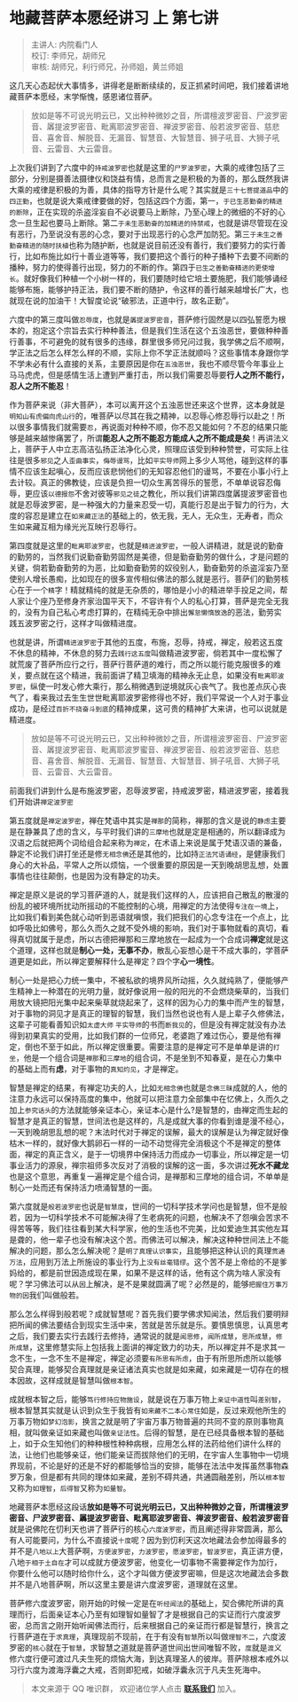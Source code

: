 # 地藏菩萨本愿经讲习 上 第七讲

> 主讲人: 内院看门人 <br />
> 校订: 李师兄，胡师兄 <br />
> 审核: 胡师兄，利行师兄，孙师姐，黄兰师姐 <br />

这几天心态起伏大事情多，讲得老是断断续续的，反正抓紧时间吧，我们接着讲地藏菩萨本愿经，末学惭愧，感恩诸位菩萨。

> 放如是等不可说光明云已，又出种种微妙之音，所谓檀波罗密音、尸波罗密音、羼提波罗密音、毗离耶波罗密音、禅波罗密音、般若波罗密音、慈悲音、喜舍音、解脱音、无漏音、智慧音、大智慧音、狮子吼音、大狮子吼音、云雷音、大云雷音。

上次我们讲到了六度中的`持戒波罗密`也就是这里的`尸罗波罗密`，大乘的戒律包括了三部分，分别是摄善法摄律仪和饶益有情，总而言之是积极的为善的，那么既然我讲大乘的戒律是积极的为善，具体的指导方针是什么呢？其实就是`三十七菩提道品`中的`四正勤`，也就是说大乘戒律要做的好，包括这四个方面，第一，`于已生恶勤奋的精进的断除`，正在实现的杀盗淫妄自不必说要马上断除，乃至心理上的微细的不好的心念一旦生起也要马上断除。第二`于未生恶勤奋的加精进的持禁戒`，也就是讲尽管现在没有恶行，乃至说没有恶的心念，要对于出现恶行的心念严加防犯。第三`于未生之善勤奋精进的随时扶植`也称为随护断，也就是说目前还没有善行，我们要努力的实行善行，比如布施比如行十善业道等等，我们要把这个善行的种子播种下去要不间断的播种，努力的使得善行出现，努力的不断的作。第四于`已生之善勤奋精进的更使增长`。就好像我们种植一个小树一样的，我们要随时给它培土要施肥，我们能够诵经能够布施，能够护持正法，我们要不断的随护，令这样的善行越来越增长广大，也就现在说的加油干！大智度论说“破邪法，正道中行，故名正勤”。

六度中的第三度叫做`忍辱度`，也就是`羼提波罗密音`，菩萨修行固然是以四弘誓愿为根本的，抱定这个宗旨去实行种种善法，但是我们生活在这个五浊恶世，要做种种善行善事，不可避免的就有很多的违缘，群里很多师兄问过我，我学佛之后不顺啊，学正法之后怎么样怎么样的不顺，实际上你不学正法就顺吗？这些事情本身跟你学不学未必有什么直接的关系，主要原因是你在`五浊恶世`，我也不顺尽管今年事业上马马虎虎，但是感情生活上遭到严重打击，所以我们需要忍辱要**行人之所不能行，忍人之所不能忍**！

作为菩萨来说（非大菩萨），本可以离开这个五浊恶世还来这个世界，这本身就是`明知山有虎偏向虎山行`的，唯菩萨以尽其在我之精神，以忍辱心修忍辱行以赴之！所以很多事情我们就需要`忍`，再说面对种种不顺，你不忍又能如何？不忍的结果只能够是越来越惨痛罢了，所谓**能忍人之所不能忍方能成人之所不能成是矣**！再讲法义上，菩萨于人中立志高洁弘扬正法净化心灵，照理应该受到种种赞誉，可实际上往往是很多`邪见`之人`歪曲事实`，`侮辱谩骂`，比如`平实导师`网上多少人骂他，碰到这样的事情不应该生起嗔心，反而应该悲悯他们的无知容忍他们的谩骂，不要在小事小行上去计较。真正的佛教徒，应该是负担一切众生离苦得乐的誓愿，不单单说容忍侮辱，更应该`以德报怨`不舍对彼等`邪见之徒`之教化，所以我们讲第四度羼提波罗密音也就是忍辱波罗密，是一种强大的力量来忍受一切，真能行忍是出于智力的行为，大度的容忍是建立在`如来藏正法`的基础上的，依无我，无人，无众生，无寿者，而众生如来藏互相为缘光光互映行忍辱行。

第四度就是这里的`毗离耶波罗密`，也就是`精进波罗密`，一般人讲精进，就是说的勤奋的勤劳的，当然我们说勤奋勤劳固然是美德，但是勤奋勤劳的做什么，才是问题的关键，倘若勤奋勤劳的为恶，比如勤奋勤劳的奴役别人，勤奋勤劳的杀盗淫妄乃至使别人增长愚痴，比如现在的很多宣传相似佛法的那么就是恶行。菩萨们的勤劳核心在于一个`精`字！精就精纯的就是无杂质的，哪怕是小小的精进举手投足之间，帮人家让个座乃至修身齐家治国平天下，不容许有个人的私心打算，菩萨是完全无我的，没有为自己私心考虑打算的，在精纯无杂中排出`懈怠懒惰放逸`的恶法，勤劳实践五波罗密之行，这样才叫做精进度。

也就是讲，所谓`精进波罗密`于其他的五度，布施，忍辱，持戒，禅定，般若这五度不休息的精神，不休息的努力去`践行这五度`叫做精进波罗密，倘若其中一度松懈了就荒废了菩萨所应行之行，菩萨行菩萨道的难行，而之所以能行能克服很多的难关，要点就在这个精进，我前面讲了精卫填海的精神永无止息，如果没有`毗离耶波罗密`，纵使一时发心修大乘行，那么稍微遇到逆境就灰心丧气了。我也差点灰心丧气了，看来我过去生生世世毗离耶波罗密修得也不好，我们平常说一个人对于事业成功，是经过`百折不挠奋斗到底`的精神成果，这可贵的精神扩大来讲，也可以说就是精进度。

> 放如是等不可说光明云已，又出种种微妙之音，所谓檀波罗密音、尸波罗密音、羼提波罗密音、毗离耶波罗蜜音、禅波罗密音、般若波罗密音、慈悲音、喜舍音、解脱音、无漏音、智慧音、大智慧音、狮子吼音、大狮子吼音、云雷音、大云雷音。

前面我们讲到什么是布施波罗密，忍辱波罗密，持戒波罗密，精进波罗密，接着我们开始讲`禅定波罗密`

第五度就是`禅定波罗密`，禅在梵语中其实是`禅那`的简称，禅那的含义是说的`静虑`主要是在静兼具了虑的含义，与平时我们讲的`三摩地`也就是定是相通的，所以翻译成为汉语之后就把两个词给组合起来称为`禅定`，在术语上来说是属于梵语汉语的兼备，静定不论我们讲打坐还是修`无相念佛`还是其他的，比如持`正法咒语诵经`，是健康我们身心的大补品，平常人之所以烦恼，一个很重要的原因是一天到晚胡思乱想，处置事情也往往颠倒，也是因为没有静定的功夫。

禅定是原义是说的学习菩萨道的人，就是我们这样的人，应该把自己散乱的散漫的纷乱的被环境所扰动所摇动的不能控制的心境，用禅定的方法使得`专注在一境`上，比如我们看到美色就心动听到恶语就嗔恨，我们把我们的心念专注在一个点上，比如呼吸比如佛号，那么久而久之就不受外境的影响，我们对于事物就看的真切，看得真切就属于是虑，所以古德把禅那和三摩地放在一起成为一个合成词**禅定**就是这个道理，这样也就是**制心一处，无事不办**，散乱心妄想心是干不成大事的，学菩萨道更是如此，所以禅定要解释什么是禅定？四个字**心一境性**。

制心一处是把心力统一集中，不被私欲的境界风所动摇，久久就纯熟了，便能够产生精神上一种潜在的光明力量，就好像说用一般的阳光的不会燃烧柴草的，当我们用放大镜把阳光集中起来柴草就烧起来了，这样的因为心力的集中而产生的智慧，对于事物的洞见才是真正的理智的智慧，我们当然也说也有人是上辈子久修佛法，这辈子可能看善知识如`太虚大师` `平实导师`的书而`断我见`的，但是没有禅定就没有办法得到初果真实的受用，比如我们群的一位师兄，老婆跑了难过伤心，要是他有禅定，倒也不至于如此，所以禅定很重要。需要注意的是禅定可不是单单是讲的`打坐`，他是一个组合词是`禅那`和`三摩地`的组合词，不是坐到不知春夏，是在心力集中的基础上而有**虑**，对于事物的`真知灼见`，才是禅定。

智慧是禅定的结果，有禅定功夫的人，比如`无相念佛`也就是`念佛三昧`成就的人，他的注意力永远可以保持高度的集中，他就可以把注意力全部集中在忆佛上，久而久之加上`参究话头`的方法就能够亲证本心，亲证本心是什么?是智慧的，由禅定而生起的智慧才是真正的智慧，世间法也是这样的，凡是成就大事的你看到谁是漫不经心，一天到晚胡思乱想的呢？末法时代对于禅定的误解，最大的误解是认为禅定就好像枯木一样的，就好像大鹅卵石一样的一动不动觉得完全消极这个不是禅定的整体面，禅定的真正含义，是于一切境界中保持活力而成办一切事业，所以禅定是一切事业活力的源泉，禅宗祖师多次反对了消极的误解的这一面，多次讲过**死水不藏龙**也是这个意思，再重复一遍禅定是个组合词，是禅那和三摩地的组合词，不单单是制心一处而还有保持活力喷涌智慧的一面。

第六度就是`般若波罗密`也说是`智慧度`，世间的一切科学技术学问也是智慧，但不是般若，因为一切科学技术不可能解决得了生老病死的问题，也解决不了怨嗔会苦求不得苦等等，我们往往看到某大科学家，他的生活也不完美，比如爱迪生其实他左耳是聋的，他一辈子也没有解决这个苦。而佛法可以解决，解决这种种世间法上不能解决的问题，那么怎么解决呢？是`明了真理认识事实`，且能够把这种认识的真理`贯通万法`，应用到万法上所施设的事业行为上`没有丝毫错缪`。这个苦不是上帝给的不是爹妈给的，都是前世因造成现在果，如果不是这样的话，他有这个病为啥人家没有呢？学习佛法可以从`因`上解决，是不是果就圆满了呢？必然是的，能够`把握住万事万物的因`我们叫做般若。

那么怎么样得到般若呢？成就智慧呢？首先我们要学佛求知闻法，然后我们要明辩把所闻的佛法要结合到现实生活中来，苦就是苦乐就是乐。要慎思慎思，认真思考之后，我们要去实行去践行去修持，通常说的就是`闻思修`，`闻所成慧`，`思所成慧`，`修所成慧`，这里修慧实际上包括我上面讲的禅定致力的功夫，所以禅定并不是求其一念不生，一念不生不是禅定，禅定必须要`有所思有所虑`，由于有所思所虑所以能够契合真理，能够契合真理就是亲证诸法真实也就是如来藏，如来藏是一切存在的根本因故，这样成就是智慧叫做`根本智`。

成就根本智之后，能够`笃行修持应物施设`，就是说在万事万物上`亲证中道性`叫`差别智`，根本智慧其实就是认识到众生于我皆有`如来藏不二本心常住`如是，反过来观他所生的万事万物如`梦幻泡影`，换言之就是明了宇宙万事万物普遍的共同不变的原则事物真相，就叫做亲证如来藏也叫做`亲证法性`。后得的智慧，是在已经具备根本智的基础上，如于众生知他们的种种根性种种病根，应用怎么样的法药给他们讲什么样的法，让他们也能够亲证，他们能亲证而拔除他们的无明，在宇宙人生事物中一切境界现前，不论是好的还是不好的都能够恰当的安排，能够在法法中发挥虽然事物森罗万象，但是都有共同的理体如来藏，差别不碍共通，共通圆融差别，所以`根本智`又称为`如理智`，`后得智`又称为`如量智`。

地藏菩萨本愿经这段话**放如是等不可说光明云已，又出种种微妙之音，所谓檀波罗密音、尸波罗密音、羼提波罗密音、毗离耶波罗密音、禅波罗密音、般若波罗密音**就是说佛陀在忉利天也讲了菩萨行的核心`六度波罗密`，而且阐述得非常圆满，那么有人可能要问，为什么不直接说`十度`呢？因为到忉利天这次地藏法会参加得最多的并不是`八地以上`大菩萨啊，`方便波罗密`，`力波罗密`，`愿波罗密`，`智波罗密`，真正讲方便，八地`于相于土自在`才可以成就方便波罗密，他变化一切事物不需要禅定作为加行，你要什么他可以随时给你什么，这个才叫做方便波罗密嘛，但是这次地藏法会多数并不是八地菩萨啊，所以这里主要是讲六度波罗密，道理就在这里。

菩萨修六度波罗密，刚开始的时候一定是在`听经闻法`的基础上，契合佛陀所讲的真理而行，后面亲证本心乃至有如理智如量智了才是根据自己的实证而行六度波罗密，总而言之刚开始听闻佛法而行，后来根据自己的亲证而行都是智慧行，换言之行菩萨道在于`求真理`，真理现前不现前，在于有没有`智慧`所以叫做`理智不二`，六度波罗密的`核心`就在于`智慧`，求智慧之道就是菩萨道世间出世间唯智不败，`度`就是`渡`义修六度行便可渡过凡夫生死的烦恼大海，到达真理圣人的彼岸。菩萨除根本戒外以习行六度为渡海浮囊之大戒，否则即犯戒，如破浮囊永沉于凡夫生死海中。

> 本文来源于 QQ 唯识群， 欢迎诸位学人点击 **[联系我们](https://mp.weixin.qq.com/s/lZCfWjmLjgNR165Tx4_bCQ)** 加入。

